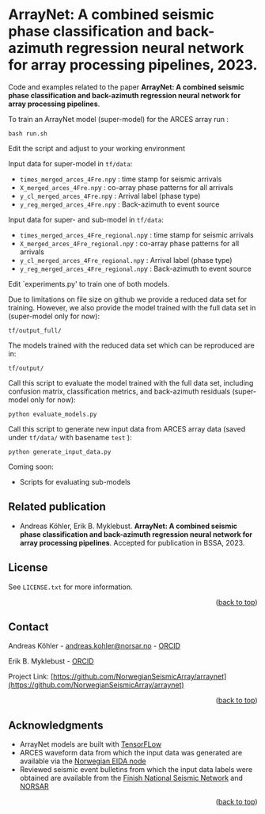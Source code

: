 <a name="readme-top"></a>

# ArrayNet: A combined seismic phase classification and back-azimuth regression neural network for array processing pipelines, 2023. 

Code and examples related to the paper **ArrayNet: A combined seismic phase classification and back-azimuth regression neural network for array processing pipelines**. 

To train an ArrayNet model (super-model) for the ARCES array run :
```
bash run.sh
```
Edit the script and adjust to your working environment

Input data for super-model in `tf/data`:

* `times_merged_arces_4Fre.np`y : time stamp for seismic arrivals
* `X_merged_arces_4Fre.np`y : co-array phase patterns for all arrivals
* `y_cl_merged_arces_4Fre.np`y : Arrival label (phase type)
* `y_reg_merged_arces_4Fre.np`y : Back-azimuth to event source


Input data for super- and sub-model in `tf/data`:

* `times_merged_arces_4Fre_regional.np`y : time stamp for seismic arrivals
* `X_merged_arces_4Fre_regional.np`y : co-array phase patterns for all arrivals
* `y_cl_merged_arces_4Fre_regional.np`y : Arrival label (phase type)
* `y_reg_merged_arces_4Fre_regional.np`y : Back-azimuth to event source


Edit `experiments.py' to train one of both models.


Due to limitations on file size on github we provide a reduced data set for training. However, we also provide the model trained with the full data set in (super-model only for now):

`tf/output_full/`

The models trained with the reduced data set which can be reproduced are in:

`tf/output/`

Call this script to evaluate the model trained with the full data set, including confusion matrix, classification metrics, and back-azimuth residuals (super-model only for now):
```
python evaluate_models.py
```


Call this script to generate new input data from ARCES array data (saved under `tf/data/` with basename `test` ): 
```
python generate_input_data.py
```


Coming soon:

* Scripts for evaluating sub-models


## Related publication

- Andreas Köhler, Erik B. Myklebust. **ArrayNet: A combined seismic phase classification and back-azimuth regression neural network for array processing pipelines**. Accepted for publication in BSSA, 2023.
<!-- ([arXiv](https://arxiv.org/abs/2112.04605)) ([Paper](http://semantic-web-journal.org/content/prediction-adverse-biological-effects-chemicals-using-knowledge-graph-embeddings-0)) ([REPOSITORY](https://github.com/NIVA-Knowledge-Graph/KGs_and_Effect_Prediction_2020)) -->

<a name="readme-top"></a>

## License

See `LICENSE.txt` for more information.

<p align="right">(<a href="#readme-top">back to top</a>)</p>


<!-- CONTACT -->
## Contact

Andreas Köhler - andreas.kohler@norsar.no - [ORCID](https://orcid.org/0000-0002-1060-7637)

Erik B. Myklebust - [ORCID](https://orcid.org/0000-0002-3056-2544)


Project Link: [https://github.com/NorwegianSeismicArray/arraynet](https://github.com/NorwegianSeismicArray/arraynet)

<p align="right">(<a href="#readme-top">back to top</a>)</p>


<!-- ACKNOWLEDGMENTS -->
## Acknowledgments

* ArrayNet models are built with [TensorFLow](https://www.tensorflow.org/)
* ARCES waveform data from which the input data was generated are available via the [Norwegian EIDA node](https://eida.geo.uib.no/webdc3/)
* Reviewed seismic event bulletins from which the input data labels were obtained are available from the [Finish National Seismic Network](https://www.seismo.helsinki.fi/bulletin/list/norBull.html
) and [NORSAR](http://www.norsardata.no/NDC/bulletins/regional/)

<p align="right">(<a href="#readme-top">back to top</a>)</p>

